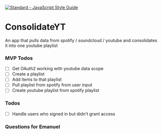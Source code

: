 [![Standard - JavaScript Style Guide](https://img.shields.io/badge/code%20style-standard-brightgreen.svg)](http://standardjs.com/)

# ConsolidateYT

An app that pulls data from spotify / soundcloud / youtube and consolidates it into one youtube playlist

### MVP Todos

- [ ] Get OAuth2 working with youtube data scope
- [ ] Create a playlist
- [ ] Add items to that playlist
- [ ] Pull playlist from spotify from user input
- [ ] Create youtube playlist from spotify playlist

### Todos

- [ ] Handle users who signed in but didn't grant access


### Questions for Emanuel

